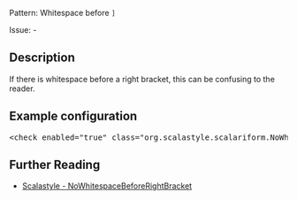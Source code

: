 Pattern: Whitespace before `]`

Issue: -

## Description

If there is whitespace before a right bracket, this can be confusing to the reader.

## Example configuration
<pre>&lt;check enabled=&quot;true&quot; class=&quot;org.scalastyle.scalariform.NoWhitespaceBeforeRightBracketChecker&quot; level=&quot;warning&quot;/&gt;</pre>
<a name="org_scalastyle_scalariform_NonASCIICharacterChecker" />

## Further Reading

* [Scalastyle - NoWhitespaceBeforeRightBracket](http://www.scalastyle.org/rules-1.0.0.html#org_scalastyle_scalariform_NoWhitespaceBeforeRightBracketChecker)